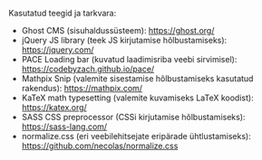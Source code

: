 Kasutatud teegid ja tarkvara:

- Ghost CMS (sisuhaldussüsteem): https://ghost.org/
- jQuery JS library (teek JS kirjutamise hõlbustamiseks): https://jquery.com/
- PACE Loading bar (kuvatud laadimisriba veebi sirvimisel): https://codebyzach.github.io/pace/
- Mathpix Snip (valemite sisestamise hõlbustamiseks kasutatud rakendus): https://mathpix.com/
- KaTeX math typesetting (valemite kuvamiseks LaTeX koodist): https://katex.org/
- SASS CSS preprocessor (CSSi kirjutamise hõlbustamiseks): https://sass-lang.com/
- normalize.css (eri veebilehitsejate eripärade ühtlustamiseks): https://github.com/necolas/normalize.css

